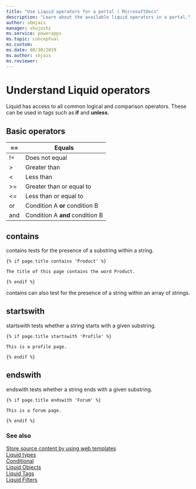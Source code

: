 ```yaml
---
title: "Use Liquid operators for a portal | MicrosoftDocs"
description: "Learn about the available liquid operators in a portal."
author: sbmjais
manager: shujoshi
ms.service: powerapps
ms.topic: conceptual
ms.custom: 
ms.date: 08/30/2019
ms.author: shjais
ms.reviewer:
---
```


# Understand Liquid operators

Liquid has access to all common logical and comparison operators. These can be used in tags such as **if** and **unless**.

## Basic operators

| ==    | Equals                          |
|-------|---------------------------------|
| !=    | Does not equal                  |
| &gt;  | Greater than                    |
| &lt;  | Less than                       |
| &gt;= | Greater than or equal to        |
| &lt;= | Less than or equal to           |
| or    | Condition A **or** condition B  |
| and   | Condition A **and** condition B |

## contains

contains tests for the presence of a substring within a string.

```
{% if page.title contains 'Product' %}

The title of this page contains the word Product.

{% endif %}
```

contains can also test for the presence of a string within an array of strings.

## startswith

startswith tests whether a string starts with a given substring.

```
{% if page.title startswith 'Profile' %}

This is a profile page.

{% endif %}
```

## endswith

endswith tests whether a string ends with a given substring.

```
{% if page.title endswith 'Forum' %}

This is a forum page.

{% endif %}
```

### See also

[Store source content by using web templates](store-content-web-templates.md)  
[Liquid types](liquid-types.md)  
[Conditional](liquid-conditional-operators.md)  
[Liquid Objects](liquid-objects.md)  
[Liquid Tags](liquid-tags.md)  
[Liquid Filters](liquid-filters.md) 